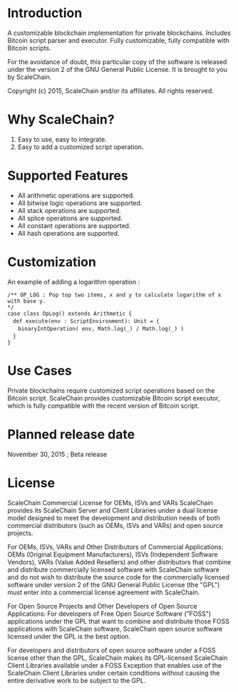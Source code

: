 Introduction
============
A customizable blockchain implementation for private blockchains.
Includes Bitcoin script parser and executor. Fully customizable, fully compatible with Bitcoin scripts.

For the avoidance of doubt, this particular copy of the software is released under the version 2 of the GNU General Public License. It is brought to you by ScaleChain.

Copyright (c) 2015, ScaleChain and/or its affiliates. All rights reserved.

Why ScaleChain?
===============
1. Easy to use, easy to integrate.
2. Easy to add a customized script operation.

Supported Features
==================
- All arithmetic operations are supported.
- All bitwise logic operations are supported.
- All stack operations are supported.
- All splice operations are supported.
- All constant operations are supported.
- All hash operations are supported.

Customization
=============
An example of adding a logarithm operation : 
```
/** OP_LOG : Pop top two items, x and y to calculate logarithm of x with base y.
*/
case class OpLog() extends Arithmetic {
　def execute(env : ScriptEnvironment): Unit = {
　　binaryIntOperation( env, Math.log(_) / Math.log(_) )
　}
}
```

Use Cases
=========
Private blockchains require customized script operations based on the Bitcoin script. ScaleChain provides customizable Bitcoin script executor, which is fully compatible with the recent version of Bitcoin script.

Planned release date
====================
November 30, 2015 ; Beta release

License
=======
ScaleChain Commercial License for OEMs, ISVs and VARs
ScaleChain provides its ScaleChain Server and Client Libraries under a dual license model designed to meet the development and distribution needs of both commercial distributors (such as OEMs, ISVs and VARs) and open source projects.

For OEMs, ISVs, VARs and Other Distributors of Commercial Applications:
OEMs (Original Equipment Manufacturers), ISVs (Independent Software Vendors), VARs (Value Added Resellers) and other distributors that combine and distribute commercially licensed software with ScaleChain software and do not wish to distribute the source code for the commercially licensed software under version 2 of the GNU General Public License (the "GPL") must enter into a commercial license agreement with ScaleChain.

For Open Source Projects and Other Developers of Open Source Applications:
For developers of Free Open Source Software ("FOSS") applications under the GPL that want to combine and distribute those FOSS applications with ScaleChain software, ScaleChain open source software licensed under the GPL is the best option.

For developers and distributors of open source software under a FOSS license other than the GPL, ScaleChain makes its GPL-licensed ScaleChain Client Libraries available under a FOSS Exception that enables use of the ScaleChain Client Libraries under certain conditions without causing the entire derivative work to be subject to the GPL.
